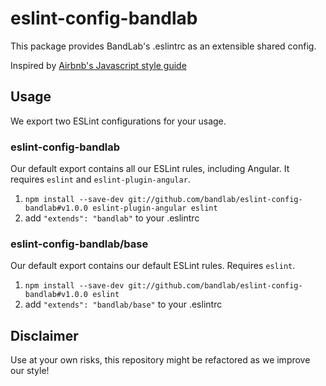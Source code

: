 # eslint-config-bandlab

This package provides BandLab's .eslintrc as an extensible shared config.

Inspired by [Airbnb's Javascript style guide](https://github.com/airbnb/javascript/)

## Usage

We export two ESLint configurations for your usage.

### eslint-config-bandlab

Our default export contains all our ESLint rules, including Angular. It requires `eslint` and `eslint-plugin-angular`.

1. `npm install --save-dev git://github.com/bandlab/eslint-config-bandlab#v1.0.0 eslint-plugin-angular eslint`
2. add `"extends": "bandlab"` to your .eslintrc

### eslint-config-bandlab/base

Our default export contains our default ESLint rules. Requires `eslint`.

1. `npm install --save-dev git://github.com/bandlab/eslint-config-bandlab#v1.0.0 eslint`
2. add `"extends": "bandlab/base"` to your .eslintrc

## Disclaimer

Use at your own risks, this repository might be refactored as we improve our style!
